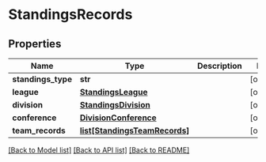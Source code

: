 # StandingsRecords

## Properties
Name | Type | Description | Notes
------------ | ------------- | ------------- | -------------
**standings_type** | **str** |  | [optional] 
**league** | [**StandingsLeague**](StandingsLeague.md) |  | [optional] 
**division** | [**StandingsDivision**](StandingsDivision.md) |  | [optional] 
**conference** | [**DivisionConference**](DivisionConference.md) |  | [optional] 
**team_records** | [**list[StandingsTeamRecords]**](StandingsTeamRecords.md) |  | [optional] 

[[Back to Model list]](../README.md#documentation-for-models) [[Back to API list]](../README.md#documentation-for-api-endpoints) [[Back to README]](../README.md)

